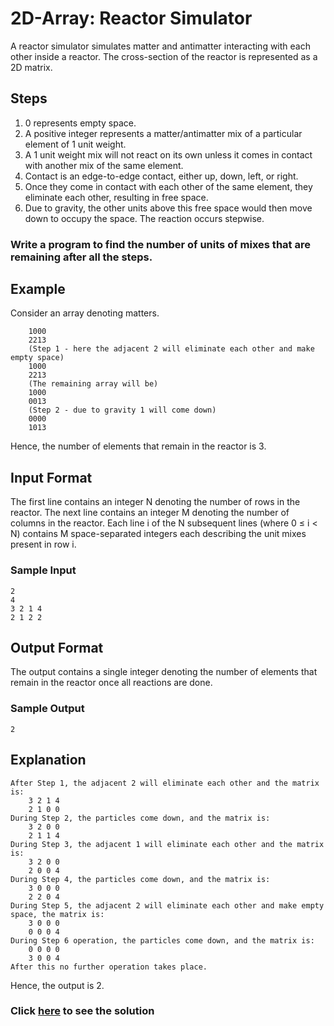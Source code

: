 # 2D-Array: Reactor Simulator

A reactor simulator simulates matter and antimatter interacting with each other inside a reactor.
The cross-section of the reactor is represented as a 2D matrix.

## Steps
1. 0 represents empty space.
2. A positive integer represents a matter/antimatter mix of a particular element of 1 unit weight.
3. A 1 unit weight mix will not react on its own unless it comes in contact with another mix of the same element.
4. Contact is an edge-to-edge contact, either up, down, left, or right.
5. Once they come in contact with each other of the same element, they eliminate each other, resulting in free space.
6. Due to gravity, the other units above this free space would then move down to occupy the space.
The reaction occurs stepwise.

### Write a program to find the number of units of mixes that are remaining after all the steps.

## Example
Consider an array denoting matters.
``` 
    1000
    2213
    (Step 1 - here the adjacent 2 will eliminate each other and make empty space)
    1000
    2213
    (The remaining array will be)
    1000
    0013
    (Step 2 - due to gravity 1 will come down)
    0000
    1013
``` 

Hence, the number of elements that remain in the reactor is 3.

## Input Format
The first line contains an integer N denoting the number of rows in the reactor.
The next line contains an integer M denoting the number of columns in the reactor.
Each line i of the N subsequent lines (where 0 ≤ i < N) contains M space-separated integers each describing the unit mixes present in row i.
 
### Sample Input
```
2
4
3 2 1 4
2 1 2 2
```

## Output Format
The output contains a single integer denoting the number of elements that remain in the reactor once all reactions are done.

### Sample Output
```
2
```
## Explanation
``` 
After Step 1, the adjacent 2 will eliminate each other and the matrix is:
    3 2 1 4
    2 1 0 0
During Step 2, the particles come down, and the matrix is:
    3 2 0 0
    2 1 1 4
During Step 3, the adjacent 1 will eliminate each other and the matrix is:
    3 2 0 0
    2 0 0 4
During Step 4, the particles come down, and the matrix is:
    3 0 0 0
    2 2 0 4
During Step 5, the adjacent 2 will eliminate each other and make empty space, the matrix is:
    3 0 0 0
    0 0 0 4
During Step 6 operation, the particles come down, and the matrix is:
    0 0 0 0
    3 0 0 4 
After this no further operation takes place.
``` 
Hence, the output is 2.

### Click [here](./Question8.java) to see the solution
